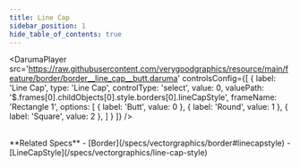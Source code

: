 ```yaml
---
title: Line Cap
sidebar_position: 1
hide_table_of_contents: true
---
```


<DarumaPlayer
  src='https://raw.githubusercontent.com/verygoodgraphics/resource/main/feature/border/border__line_cap__butt.daruma'
  controlsConfig={[
    {
      label:  'Line Cap',
      type: 'Line Cap',
      controlType: 'select',
      value: 0,
      valuePath: '$.frames[0].childObjects[0].style.borders[0].lineCapStyle',
      frameName: 'Rectangle 1',
      options: [
        {
          label: 'Butt',
          value: 0
        },
        {
          label: 'Round',
          value: 1
        },
        {
          label: 'Square',
          value: 2
        },
      ]
    }
  ]}
/>

<br />
**Related Specs**
- [Border](/specs/vectorgraphics/border#linecapstyle)
- [LineCapStyle](/specs/vectorgraphics/line-cap-style)
